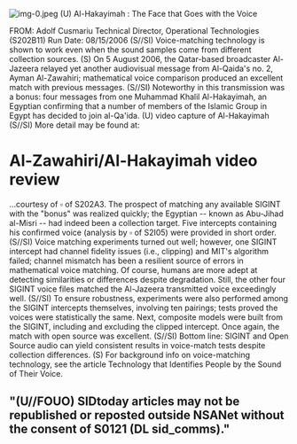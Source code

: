 ![img-0.jpeg](img-0.jpeg)
(U) Al-Hakayimah : The Face that Goes with the Voice

FROM: Adolf Cusmariu
Technical Director, Operational Technologies (S202B11)
Run Date: 08/15/2006
(S//SI) Voice-matching technology is shown to work even when the sound samples come from different collection sources.
(S) On 5 August 2006, the Qatar-based broadcaster Al-Jazeera relayed yet another audiovisual message from Al-Qaida's no. 2, Ayman Al-Zawahiri; mathematical voice comparison produced an excellent match with previous messages.
(S//SI) Noteworthy in this transmission was a bonus: four messages from one Muhammad Khalil Al-Hakayimah, an Egyptian confirming that a number of members of the Islamic Group in Egypt has decided to join al-Qa'ida.
(U) video capture of Al-Hakayimah
(S//SI) More detail may be found at:

# Al-Zawahiri/Al-Hakayimah video review 

...courtesy of $\square$ of S202A3. The prospect of matching any available SIGINT with the "bonus" was realized quickly; the Egyptian -- known as Abu-Jihad al-Misri -- had indeed been a collection target. Five intercepts containing his confirmed voice (analysis by $\square$ of S2I05) were provided in short order.
(S//SI) Voice matching experiments turned out well; however, one SIGINT intercept had channel fidelity issues (i.e., clipping) and MIT's algorithm failed; channel mismatch has been a resilient source of errors in mathematical voice matching. Of course, humans are more adept at detecting similarities or differences despite degradation. Still, the other four SIGINT voice files matched the Al-Jazeera transmitted voice exceedingly well.
(S//SI) To ensure robustness, experiments were also performed among the SIGINT intercepts themselves, involving ten pairings; tests proved the voices were statistically the same. Next, composite models were built from the SIGINT, including and excluding the clipped intercept. Once again, the match with open source was excellent.
(S//SI) Bottom line: SIGINT and Open Source audio can yield consistent results in voice-match tests despite collection differences.
(S) For background info on voice-matching technology, see the article Technology that Identifies People by the Sound of Their Voice.

## "(U//FOUO) SIDtoday articles may not be republished or reposted outside NSANet without the consent of S0121 (DL sid_comms)."
